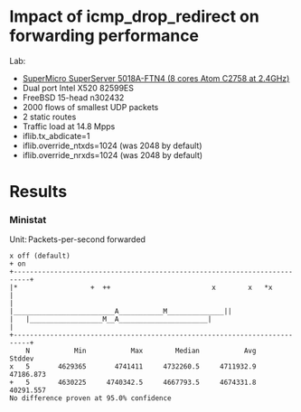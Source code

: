 # Impact of icmp_drop_redirect on forwarding performance

Lab:
  - [SuperMicro SuperServer 5018A-FTN4 (8 cores Atom C2758 at 2.4GHz)](https://www.supermicro.com/en/products/system/1U/5018/SYS-5018A-FTN4.cfm)
  - Dual port Intel X520 82599ES
  - FreeBSD 15-head n302432
  - 2000 flows of smallest UDP packets
  - 2 static routes
  - Traffic load at 14.8 Mpps
  - iflib.tx_abdicate=1
  - iflib.override_ntxds=1024 (was 2048 by default)
  - iflib.override_nrxds=1024 (was 2048 by default)

# Results

### Ministat

Unit: Packets-per-second forwarded

```
x off (default)
+ on
+--------------------------------------------------------------------------+
|*                  +  ++                         x        x   *x          |
|                    |_________________________A___________M______________||
|   |__________________M__A______________________|                         |
+--------------------------------------------------------------------------+
    N           Min           Max        Median           Avg        Stddev
x   5       4629365       4741411     4732260.5     4711932.9     47186.873
+   5       4630225     4740342.5     4667793.5     4674331.8     40291.557
No difference proven at 95.0% confidence
```
